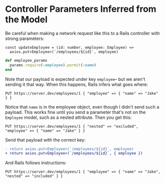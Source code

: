 # Controller Parameters Inferred from the Model

Be careful when making a network request like this to a Rails controller with strong parameters:

```tsx
const updateEmployee = (id: number, employee: Employee) =>
  axios.put<Employee>(`/employees/${id}`, employee)
```

```ruby
def employee_params
  params.require(:employee).permit(:name)
end
```

Note that our payload is expected under key `employee`– but we aren't sending
it that way. When this happens, Rails infers what goes where:

```
PUT https://server.dev/employees/1 { "employee" => { "name" => "Jake" } }
```

Notice that `name` is in the employee object, even though I didn't send such a
payload. This works fine until you send a parameter that's not on the
`Employee` model, such as a nested attribute. Then you get this:

```
PUT https://server.dev/employees/1 { "nested" => "excluded", "employee" => { "name" => "Jake" } }
```

Send that payload with the correct key:

```diff
- return axios.put<Employee>(`/employees/${id}`, employee)
+ return axios.put<Employee>(`/employees/${id}`, { employee })
```

And Rails follows instructions:

```
PUT https://server.dev/employees/1 { "employee" => { "name" => "Jake", "nested" => "included" } }
```
